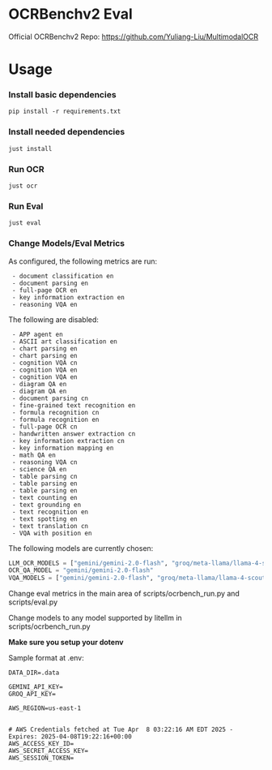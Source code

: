 # OCRBenchv2 Eval

Official OCRBenchv2 Repo:
https://github.com/Yuliang-Liu/MultimodalOCR

# Usage

### Install basic dependencies
```
pip install -r requirements.txt
```

### Install needed dependencies
```
just install
```

### Run OCR
```
just ocr
```

### Run Eval
```
just eval
```

### Change Models/Eval Metrics

As configured, the following metrics are run:

     - document classification en
     - document parsing en
     - full-page OCR en
     - key information extraction en
     - reasoning VQA en

The following are disabled:

     - APP agent en
     - ASCII art classification en
     - chart parsing en
     - chart parsing en
     - cognition VQA cn
     - cognition VQA en
     - cognition VQA en
     - diagram QA en
     - diagram QA en
     - document parsing cn
     - fine-grained text recognition en
     - formula recognition cn
     - formula recognition en
     - full-page OCR cn
     - handwritten answer extraction cn
     - key information extraction cn
     - key information mapping en
     - math QA en
     - reasoning VQA cn
     - science QA en
     - table parsing cn
     - table parsing en
     - table parsing en
     - text counting en
     - text grounding en
     - text recognition en
     - text spotting en
     - text translation cn
     - VQA with position en

The following models are currently chosen:


```python
LLM_OCR_MODELS = ["gemini/gemini-2.0-flash", "groq/meta-llama/llama-4-scout-17b-16e-instruct", "bedrock/us.anthropic.claude-3-haiku-20240307-v1:0"]
OCR_QA_MODEL = "gemini/gemini-2.0-flash"
VQA_MODELS = ["gemini/gemini-2.0-flash", "groq/meta-llama/llama-4-scout-17b-16e-instruct",  "bedrock/us.anthropic.claude-3-haiku-20240307-v1:0"] 
```

Change eval metrics in the main area of scripts/ocrbench_run.py and scripts/eval.py

Change models to any model supported by litellm in scripts/ocrbench_run.py

**Make sure you setup your dotenv**

Sample format at .env:
```
DATA_DIR=.data

GEMINI_API_KEY=
GROQ_API_KEY=

AWS_REGION=us-east-1


# AWS Credentials fetched at Tue Apr  8 03:22:16 AM EDT 2025 - Expires: 2025-04-08T19:22:16+00:00
AWS_ACCESS_KEY_ID=
AWS_SECRET_ACCESS_KEY=
AWS_SESSION_TOKEN=
```
